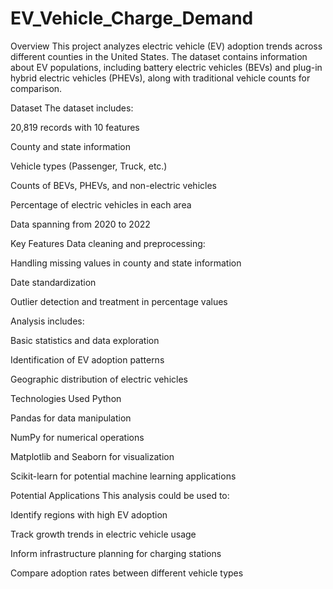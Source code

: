 # EV_Vehicle_Charge_Demand
Overview
This project analyzes electric vehicle (EV) adoption trends across different counties in the United States. The dataset contains information about EV populations, including battery electric vehicles (BEVs) and plug-in hybrid electric vehicles (PHEVs), along with traditional vehicle counts for comparison.

Dataset
The dataset includes:

20,819 records with 10 features

County and state information

Vehicle types (Passenger, Truck, etc.)

Counts of BEVs, PHEVs, and non-electric vehicles

Percentage of electric vehicles in each area

Data spanning from 2020 to 2022

Key Features
Data cleaning and preprocessing:

Handling missing values in county and state information

Date standardization

Outlier detection and treatment in percentage values

Analysis includes:

Basic statistics and data exploration

Identification of EV adoption patterns

Geographic distribution of electric vehicles

Technologies Used
Python

Pandas for data manipulation

NumPy for numerical operations

Matplotlib and Seaborn for visualization

Scikit-learn for potential machine learning applications

Potential Applications
This analysis could be used to:

Identify regions with high EV adoption

Track growth trends in electric vehicle usage

Inform infrastructure planning for charging stations

Compare adoption rates between different vehicle types
